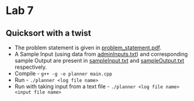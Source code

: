 # Lab 7
## Quicksort with a twist

- The problem statement is given in [problem_statement.pdf](https://github.com/Atishay25/CS-293-DSA/blob/main/210050026_L7/problem_statement.pdf).
- A Sample Input (using data from [adminInputs.txt]()) and corresponding sample Output are present in [sampleInput.txt]() and [sampleOutput.txt]() respectively.
- Compile - ``g++ -g -o planner main.cpp``
- Run - ``./planner <log file name>``
- Run with taking input from a text file - ``./planner <log file name> <input file name>``
